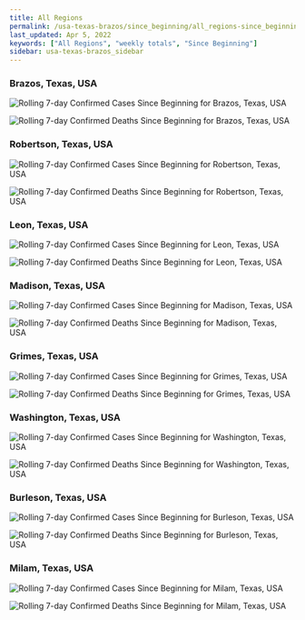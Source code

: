 ```yaml
---
title: All Regions
permalink: /usa-texas-brazos/since_beginning/all_regions-since_beginning.html
last_updated: Apr 5, 2022
keywords: ["All Regions", "weekly totals", "Since Beginning"]
sidebar: usa-texas-brazos_sidebar
---
```


<h3>Brazos, Texas, USA</h3>

![Rolling 7-day Confirmed Cases Since Beginning for Brazos, Texas, USA](/covid_tracker/images/graphs/usa-texas-brazos-rolling_7_days_confirmed-since_beginning_graph.png)

![Rolling 7-day Confirmed Deaths Since Beginning for Brazos, Texas, USA](/covid_tracker/images/graphs/usa-texas-brazos-rolling_7_days_deaths-since_beginning_graph.png)

<h3>Robertson, Texas, USA</h3>

![Rolling 7-day Confirmed Cases Since Beginning for Robertson, Texas, USA](/covid_tracker/images/graphs/usa-texas-robertson-rolling_7_days_confirmed-since_beginning_graph.png)

![Rolling 7-day Confirmed Deaths Since Beginning for Robertson, Texas, USA](/covid_tracker/images/graphs/usa-texas-robertson-rolling_7_days_deaths-since_beginning_graph.png)

<h3>Leon, Texas, USA</h3>

![Rolling 7-day Confirmed Cases Since Beginning for Leon, Texas, USA](/covid_tracker/images/graphs/usa-texas-leon-rolling_7_days_confirmed-since_beginning_graph.png)

![Rolling 7-day Confirmed Deaths Since Beginning for Leon, Texas, USA](/covid_tracker/images/graphs/usa-texas-leon-rolling_7_days_deaths-since_beginning_graph.png)

<h3>Madison, Texas, USA</h3>

![Rolling 7-day Confirmed Cases Since Beginning for Madison, Texas, USA](/covid_tracker/images/graphs/usa-texas-madison-rolling_7_days_confirmed-since_beginning_graph.png)

![Rolling 7-day Confirmed Deaths Since Beginning for Madison, Texas, USA](/covid_tracker/images/graphs/usa-texas-madison-rolling_7_days_deaths-since_beginning_graph.png)

<h3>Grimes, Texas, USA</h3>

![Rolling 7-day Confirmed Cases Since Beginning for Grimes, Texas, USA](/covid_tracker/images/graphs/usa-texas-grimes-rolling_7_days_confirmed-since_beginning_graph.png)

![Rolling 7-day Confirmed Deaths Since Beginning for Grimes, Texas, USA](/covid_tracker/images/graphs/usa-texas-grimes-rolling_7_days_deaths-since_beginning_graph.png)

<h3>Washington, Texas, USA</h3>

![Rolling 7-day Confirmed Cases Since Beginning for Washington, Texas, USA](/covid_tracker/images/graphs/usa-texas-washington-rolling_7_days_confirmed-since_beginning_graph.png)

![Rolling 7-day Confirmed Deaths Since Beginning for Washington, Texas, USA](/covid_tracker/images/graphs/usa-texas-washington-rolling_7_days_deaths-since_beginning_graph.png)

<h3>Burleson, Texas, USA</h3>

![Rolling 7-day Confirmed Cases Since Beginning for Burleson, Texas, USA](/covid_tracker/images/graphs/usa-texas-burleson-rolling_7_days_confirmed-since_beginning_graph.png)

![Rolling 7-day Confirmed Deaths Since Beginning for Burleson, Texas, USA](/covid_tracker/images/graphs/usa-texas-burleson-rolling_7_days_deaths-since_beginning_graph.png)

<h3>Milam, Texas, USA</h3>

![Rolling 7-day Confirmed Cases Since Beginning for Milam, Texas, USA](/covid_tracker/images/graphs/usa-texas-milam-rolling_7_days_confirmed-since_beginning_graph.png)

![Rolling 7-day Confirmed Deaths Since Beginning for Milam, Texas, USA](/covid_tracker/images/graphs/usa-texas-milam-rolling_7_days_deaths-since_beginning_graph.png)
